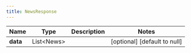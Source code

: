 ```yaml
---
title: NewsResponse
---
```



| Name | Type | Description | Notes |
|------------ | ------------- | ------------- | -------------|
| **data** | List&lt;News&gt; |  | [optional] [default to null] |
